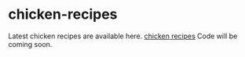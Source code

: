 # chicken-recipes
Latest chicken recipes are available here. <a href="https://metavideos.com/video/3985571/how-to-make-butter-chicken-recipe-jamie-oliver-maunika">chicken recipes</a>
Code will be coming soon.
